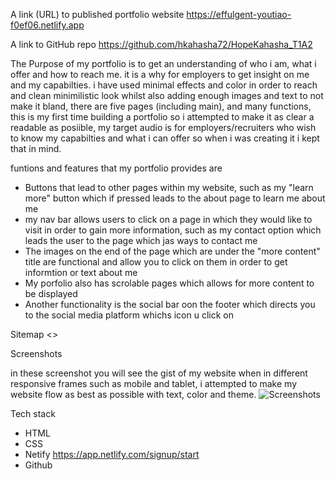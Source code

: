 A link (URL) to published portfolio website
https://effulgent-youtiao-f0ef06.netlify.app

A link to  GitHub repo
https://github.com/hkahasha72/HopeKahasha_T1A2


The Purpose of my portfolio is to get an understanding of who i am, what i offer and how to reach me. it is a why for employers to get insight on me and my capabilties. i have used minimal effects and color in order to reach and clean minimilistic look whilst also adding enough images and text to not make it bland, there are five pages (including main), and many functions, this is my first time building a portfolio so i attempted to make it as clear a readable as posiible, my target audio is for employers/recruiters who wish to know my capabilties and what i can offer so when i was creating it i kept that in mind.

funtions and features that my portfolio provides are
- Buttons that lead to other pages within my website, such as my "learn more" button which if pressed leads to the about page to learn me about me
- my nav bar allows users to click on a page in which they would like to visit in order to gain more information, such as my contact option which leads the user to the page which jas ways to contact me
- The images on the end of the page which are under the "more content" title are functional and allow you to click on them in order to get informtion or text about me
- My porfolio also has scrolable pages which allows for more content to be displayed
- Another functionality is the social bar oon the footer which directs you to the social media platform whichs icon u click on

Sitemap
<>

Screenshots

in these screenshot you will see the gist of my website when in different responsive frames such as mobile and tablet, i attempted to make my website flow as best as possible with text, color and theme.
![Screenshots](https://github.com/hkahasha72/HopeKahasha_T1A2/issues/1#issue-1671348343)




Tech stack
- HTML
- CSS
- Netify https://app.netlify.com/signup/start
- Github
